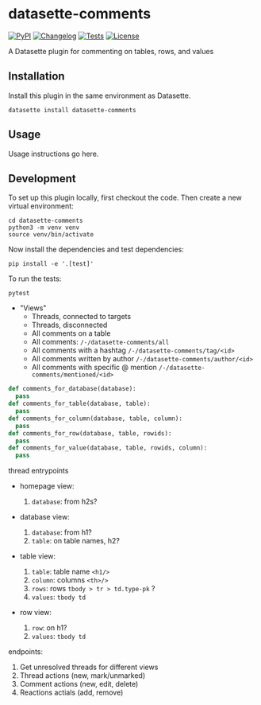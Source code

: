 # datasette-comments

[![PyPI](https://img.shields.io/pypi/v/datasette-comments.svg)](https://pypi.org/project/datasette-comments/)
[![Changelog](https://img.shields.io/github/v/release/datasette/datasette-comments?include_prereleases&label=changelog)](https://github.com/datasette/datasette-comments/releases)
[![Tests](https://github.com/datasette/datasette-comments/workflows/Test/badge.svg)](https://github.com/datasette/datasette-comments/actions?query=workflow%3ATest)
[![License](https://img.shields.io/badge/license-Apache%202.0-blue.svg)](https://github.com/datasette/datasette-comments/blob/main/LICENSE)

A Datasette plugin for commenting on tables, rows, and values

## Installation

Install this plugin in the same environment as Datasette.

    datasette install datasette-comments

## Usage

Usage instructions go here.

## Development

To set up this plugin locally, first checkout the code. Then create a new virtual environment:

    cd datasette-comments
    python3 -m venv venv
    source venv/bin/activate

Now install the dependencies and test dependencies:

    pip install -e '.[test]'

To run the tests:

    pytest

- "Views"
  - Threads, connected to targets
  - Threads, disconnected
  - All comments on a table
  - All comments: `/-/datasette-comments/all`
  - All comments with a hashtag `/-/datasette-comments/tag/<id>`
  - All comments written by author `/-/datasette-comments/author/<id>`
  - All comments with specific @ mention `/-/datasette-comments/mentioned/<id>`

```py
def comments_for_database(database):
  pass
def comments_for_table(database, table):
  pass
def comments_for_column(database, table, column):
  pass
def comments_for_row(database, table, rowids):
  pass
def comments_for_value(database, table, rowids, column):
  pass
```

thread entrypoints

- homepage view:

  1. `database`: from h2s?

- database view:

  1. `database`: from h1?
  2. `table`: on table names, h2?

- table view:

  1. `table`: table name `<h1/>`
  2. `column`: columns `<th>/>`
  3. `rows`: rows `tbody > tr > td.type-pk` ?
  4. `values`: `tbody td`

- row view:
  1. `row`: on h1?
  2. `values`: `tbody td`

endpoints:

1. Get unresolved threads for different views
2. Thread actions (new, mark/unmarked)
3. Comment actions (new, edit, delete)
4. Reactions actials (add, remove)

